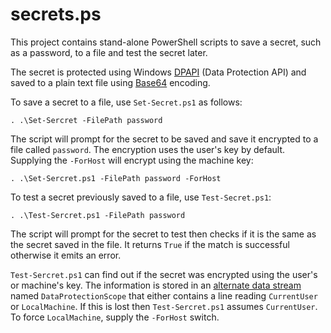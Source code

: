 # secrets.ps

This project contains stand-alone PowerShell scripts to save a secret, such as
a password, to a file and test the secret later.

The secret is protected using Windows [DPAPI][dpapi] (Data Protection API) and
saved to a plain text file using [Base64][base64] encoding.

To save a secret to a file, use `Set-Secret.ps1` as follows:

    . .\Set-Sercret -FilePath password

The script will prompt for the secret to be saved and save it encrypted to a
file called `password`. The encryption uses the user's key by default.
Supplying the `-ForHost` will encrypt using the machine key:

    . .\Set-Sercret.ps1 -FilePath password -ForHost

To test a secret previously saved to a file, use `Test-Secret.ps1`:

    . .\Test-Sercret.ps1 -FilePath password

The script will prompt for the secret to test then checks if it is the same
as the secret saved in the file. It returns `True` if the match is successful
otherwise it emits an error.

`Test-Sercret.ps1` can find out if the secret was encrypted using the user's
or machine's key. The information is stored in an [alternate data stream][ads]
named `DataProtectionScope` that either contains a line reading `CurrentUser`
or `LocalMachine`. If this is lost then `Test-Sercret.ps1` assumes
`CurrentUser`. To force `LocalMachine`, supply the `-ForHost` switch.


[dpapi]: https://msdn.microsoft.com/en-us/library/ms995355.aspx
[base64]: https://en.wikipedia.org/wiki/Base64
[ads]: https://blogs.technet.microsoft.com/askcore/2013/03/24/alternate-data-streams-in-ntfs/
